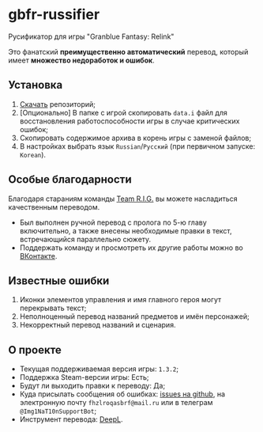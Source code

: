 # gbfr-russifier
Русификатор для игры "Granblue Fantasy: Relink"

Это фанатский **преимущественно автоматический** перевод, который имеет **множество недоработок и ошибок**.

## Установка
1. [Скачать](https://github.com/Kirill-Lekhov/gbfr-russifier/archive/refs/heads/main.zip) репозиторий;
2. [Опционально] В папке с игрой скопировать `data.i` файл для восстановления работоспособности игры в случае критических ошибок;
3. Скопировать содержимое архива в корень игры с заменой файлов;
4. В настройках выбрать язык `Russian`/`Русский` (при первичном запуске: `Korean`).

## Особые благодарности
Благодаря стараниям команды [Team R.I.G.](https://vk.com/teamrig_ru) вы можете насладиться качественным переводом.

* Был выполнен ручной перевод с пролога по 5-ю главу включительно, а также внесены необходимые правки в текст, встречающийся параллельно сюжету.
* Поддержать команду и просмотреть их другие работы можно во [ВКонтакте](https://vk.com/teamrig_ru).

## Известные ошибки
1. Иконки элементов управления и имя главного героя могут перекрывать текст;
2. Неполноценный перевод названий предметов и имён персонажей;
3. Некорректный перевод названий и сценария.

## О проекте
* Текущая поддерживаемая версия игры: `1.3.2`;
* Поддержка Steam-версии игры: Есть;
* Будут ли выходить правки к переводу: Да;
* Куда присылать сообщения об ошибках: [issues на github](https://github.com/Kirill-Lekhov/gbfr-russifier/issues/new), на электронную почту `fhzlroqasbrf@mail.ru` или в телеграм `@Img1NaT10nSupportBot`;
* Инструмент перевода: [DeepL](https://www.deepl.com/ru/pro-api).
